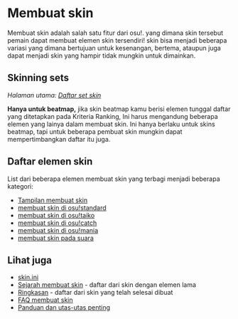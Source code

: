 # Membuat skin

Membuat skin adalah salah satu fitur dari osu!. yang dimana skin tersebut pemain dapat membuat elemen skin tersendiri! skin bisa menjadi beberapa variasi yang dimana bertujuan untuk kesenangan, bertema, ataupun juga dapat menjadi skin yang
hampir tidak mungkin untuk dimainkan.
                                                       
## Skinning sets

*Halaman utama: [Daftar set skin](/wiki/Ranking_Criteria/Skin_Set_List)*

**Hanya untuk beatmap,** jika skin beatmap kamu berisi elemen tunggal daftar yang ditetapkan pada Kriteria Ranking, Ini harus mengandung beberapa elemen yang lainya dalam membuat skin. Ini hanya berlaku untuk skins beatmap, tapi untuk beberapa pembuat skin mungkin dapat mempertimbangkan daftar itu juga.
                           
## Daftar elemen skin

List dari beberapa elemen membuat skin yang terbagi menjadi beberapa kategori:

- [Tampilan membuat skin](/wiki/Skinning/Interface)
- [membuat skin di osu!standard](/wiki/Skinning/osu!)
- [membuat skin di osu!taiko](/wiki/Skinning/osu!taiko)
- [membuat skin di osu!catch](/wiki/Skinning/osu!catch)
- [membuat skin di osu!mania](/wiki/Skinning/osu!mania)
- [membuat skin pada suara](/wiki/Skinning/Sounds)

## Lihat juga

- [skin.ini](/wiki/Skinning/skin.ini)
- [Sejarah membuat skin](/wiki/Skinning/History) - daftar dari skin dengan elemen lama
- [Ringkasan](https://osu.ppy.sh/community/forums/topics/686664) - daftar dari skin yang telah selesai dibuat
- [FAQ membuat skin](/wiki/Skinning/FAQ)
- [Panduan dan utas-utas penting](/wiki/Skinning/Guides_and_important_threads)
